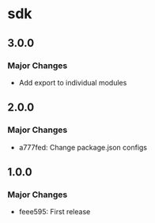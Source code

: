 # sdk

## 3.0.0

### Major Changes

- Add export to individual modules

## 2.0.0

### Major Changes

- a777fed: Change package.json configs

## 1.0.0

### Major Changes

- feee595: First release
